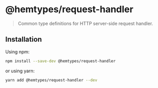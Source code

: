 # @hemtypes/request-handler

> Common type definitions for HTTP server-side request handler.

## Installation

Using npm:

```sh
npm install --save-dev @hemtypes/request-handler
```

or using yarn:

```sh
yarn add @hemtypes/request-handler --dev
```
